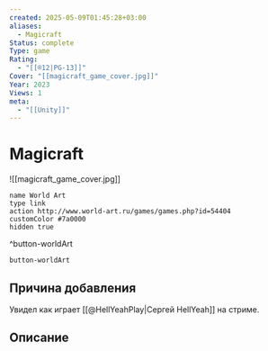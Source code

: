 ```yaml
---
created: 2025-05-09T01:45:28+03:00
aliases:
  - Magicraft
Status: complete
Type: game
Rating:
  - "[[®️12|PG-13]]"
Cover: "[[magicraft_game_cover.jpg]]"
Year: 2023
Views: 1
meta:
  - "[[Unity]]"
---
```


# Magicraft

![[magicraft_game_cover.jpg]]


```button
name World Art
type link
action http://www.world-art.ru/games/games.php?id=54404
customColor #7a0000
hidden true
```
^button-worldArt



`button-worldArt`

## Причина добавления

Увидел как играет [[@HellYeahPlay|Сергей HellYeah]] на стриме.

## Описание


